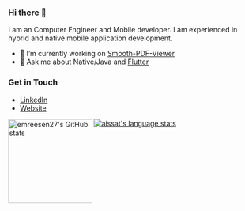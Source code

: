### Hi there 👋

I am an Computer Engineer and Mobile developer. I am experienced in hybrid and native mobile application development. 

- 🔭 I’m currently working on [Smooth-PDF-Viewer](https://github.com/emreesen27/Smooth-PDF-Viewer)
- 💬 Ask me about  Native/Java and [Flutter](https://flutter.dev) 

### Get in Touch
* [LinkedIn](https://www.linkedin.com/in/aydınemreesen96)
* [Website](https://www.aemreesen.com)

<a href="https://profile-summary-for-github.com/user/emreesen27">
  <img align="left" height="170px" src="https://github-readme-stats.vercel.app/api?username=emreesen27&show_icons=true&line_height=27&count_private=true&include_all_commits=true" alt="emreesen27's GitHub stats"/>
  <img src="https://github-readme-stats.vercel.app/api/top-langs/?username=emreesen27&hide_langs_below=5&layout=compact" alt="aissat's language stats"/>
</a>
